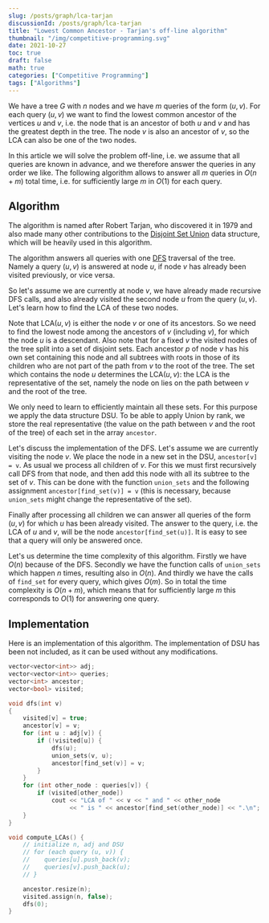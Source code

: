 ```yaml
---
slug: /posts/graph/lca-tarjan
discussionId: /posts/graph/lca-tarjan
title: "Lowest Common Ancestor - Tarjan's off-line algorithm"
thumbnail: "/img/competitive-programming.svg"
date: 2021-10-27
toc: true
draft: false
math: true
categories: ["Competitive Programming"]
tags: ["Algorithms"]
---
```


We have a tree $G$ with $n$ nodes and we have $m$ queries of the form $(u, v)$.
For each query $(u, v)$ we want to find the lowest common ancestor of the vertices $u$ and $v$, i.e. the node that is an ancestor of both $u$ and $v$ and has the greatest depth in the tree.
The node $v$ is also an ancestor of $v$, so the LCA can also be one of the two nodes.

In this article we will solve the problem off-line, i.e. we assume that all queries are known in advance, and we therefore answer the queries in any order we like.
The following algorithm allows to answer all $m$ queries in $O(n + m)$ total time, i.e. for sufficiently large $m$ in $O(1)$ for each query.

## Algorithm

The algorithm is named after Robert Tarjan, who discovered it in 1979 and also made many other contributions to the [Disjoint Set Union](./data_structures/disjoint_set_union.html) data structure, which will be heavily used in this algorithm.

The algorithm answers all queries with one [DFS](./graph/depth-first-search.html) traversal of the tree.
Namely a query $(u, v)$ is answered at node $u$, if node $v$ has already been visited previously, or vice versa.

So let's assume we are currently at node $v$, we have already made recursive DFS calls, and also already visited the second node $u$ from the query $(u, v)$.
Let's learn how to find the LCA of these two nodes.

Note that $\text{LCA}(u, v)$ is either the node $v$ or one of its ancestors.
So we need to find the lowest node among the ancestors of $v$ (including $v$), for which the node $u$ is a descendant. 
Also note that for a fixed $v$ the visited nodes of the tree split into a set of disjoint sets. 
Each ancestor $p$ of node $v$ has his own set containing this node and all subtrees with roots in those of its children who are not part of the path from $v$ to the root of the tree.
The set which contains the node $u$ determines the $\text{LCA}(u, v)$:
the LCA is the representative of the set, namely the node on lies on the path between $v$ and the root of the tree.

We only need to learn to efficiently maintain all these sets.
For this purpose we apply the data structure DSU.
To be able to apply Union by rank, we store the real representative (the value on the path between $v$ and the root of the tree) of each set in the array `ancestor`.

Let's discuss the implementation of the DFS.
Let's assume we are currently visiting the node $v$.
We place the node in a new set in the DSU, `ancestor[v] = v`.
As usual we process all children of $v$.
For this we must first recursively call DFS from that node, and then add this node with all its subtree to the set of $v$.
This can be done with the function `union_sets` and the following assignment `ancestor[find_set(v)] = v` (this is necessary, because `union_sets` might change the representative of the set).

Finally after processing all children we can answer all queries of the form $(u, v)$ for which $u$ has been already visited.
The answer to the query, i.e. the LCA of $u$ and $v$, will be the node `ancestor[find_set(u)]`.
It is easy to see that a query will only be answered once.

Let's us determine the time complexity of this algorithm. 
Firstly we have $O(n)$ because of the DFS.
Secondly  we have the function calls of `union_sets` which happen $n$ times, resulting also in $O(n)$.
And thirdly we have the calls of `find_set` for every query, which gives $O(m)$.
So in total the time complexity is $O(n + m)$, which means that for sufficiently large $m$ this corresponds to $O(1)$ for answering one query.

## Implementation

Here is an implementation of this algorithm.
The implementation of DSU has been not included, as it can be used without any modifications.

```cpp
vector<vector<int>> adj;
vector<vector<int>> queries;
vector<int> ancestor;
vector<bool> visited;

void dfs(int v)
{
    visited[v] = true;
    ancestor[v] = v;
    for (int u : adj[v]) {
        if (!visited[u]) {
            dfs(u);
            union_sets(v, u);
            ancestor[find_set(v)] = v;
        }
    }
    for (int other_node : queries[v]) {
        if (visited[other_node])
            cout << "LCA of " << v << " and " << other_node
                 << " is " << ancestor[find_set(other_node)] << ".\n";
    }
}

void compute_LCAs() {
    // initialize n, adj and DSU
    // for (each query (u, v)) {
    //    queries[u].push_back(v);
    //    queries[v].push_back(u);
    // }

    ancestor.resize(n);
    visited.assign(n, false);
    dfs(0);
}
```
